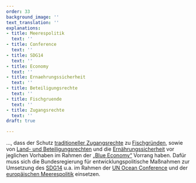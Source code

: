 ```yaml
---
order: 33
background_image: ''
text_translation: ''
explanations:
- title: Meerespolitik
  text: ''
- title: Conference
  text: ''
- title: SDG14
  text: ''
- title: Economy
  text: ''
- title: Ernaehrungssicherheit
  text: ''
- title: Beteiligungsrechte
  text: ''
- title: Fischgruende
  text: ''
- title: Zugangsrechte
  text: ''
draft: true

---
```

…, dass der Schutz [traditioneller Zugangsrechte](# "Zugangsrechte") zu [Fischgründen](# "Fischgruende"), sowie von [Land- und Beteiligungsrechten](# "Beteiligungsrechte") und die [Ernährungssicherheit](# "Ernaehrungssicherheit") vor jeglichen Vorhaben im Rahmen der [„Blue Economy“](# "Economy") Vorrang haben. Dafür muss sich die Bundesregierung für entwicklungspolitische Maßnahmen zur Umsetzung des [SDG14](# "SDG14") u.a. im Rahmen der [UN Ocean Conference](# "Conference") und der [europäischen Meerespolitik](# "Meerespolitik") einsetzen.